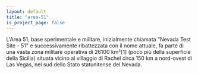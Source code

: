 ```yaml
---
layout: default
title: "area-51"
is_project_page: false
---
```


L'Area 51, base sperimentale e militare, inizialmente chiamata "Nevada Test Site - 51" e successivamente ribattezzata con il nome attuale, fa parte di una vasta zona militare operativa di 26100 km²[1] (poco più della superficie della Sicilia) situata vicino al villaggio di Rachel circa 150 km a nord-ovest di Las Vegas, nel sud dello Stato statunitense del Nevada.
